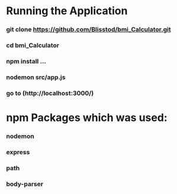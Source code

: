 # Running the Application
  ### git clone https://github.com/Blisstod/bmi_Calculator.git
  ### cd bmi_Calculator
  ### npm install ...
  ### nodemon src/app.js
  ### go to (http://localhost:3000/)

# npm Packages which was used:
  ### nodemon
  ### express
  ### path
  ### body-parser
